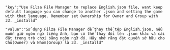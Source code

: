     "key":"Use Filza File Manager to replace English.json file, want keep default language you can change to another .json and setting the game with that language. Remember set Ownership for Owner and Group with 33. _installd"
      
    "value":"Sử dụng Filza File Manager để thay thế tệp English.json, nếu muốn giữ ngôn ngữ tiếng Anh, bạn có thể thay đổi tên .json khác và cài đặt trong trò chơi bằng ngôn ngữ đó. Hãy nhớ rằng đặt quyền sở hữu cho Chủ(Owner) và Nhóm(Group) là 33. _installd"
